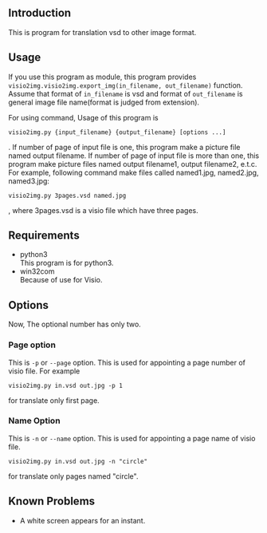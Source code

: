 ## Introduction
 This is program for translation vsd to other image format.

## Usage

 If you use this program as module, this program provides  `visio2img.visio2img.export_img(in_filename, out_filename)` function.
 Assume that format of `in_filename` is vsd and format of `out_filename` is general image file name(format is judged from extension).
 
 For using command, Usage of this program is
```
visio2img.py {input_filename} {output_filename} [options ...] 
```
.
If number of page of input file is one, this program make a picture file named output filename.
If number of page of input file is more than one, this program make picture files named output filename1, output filename2, e.t.c.
For example, following command make files called named1.jpg, named2.jpg, named3.jpg:

```
visio2img.py 3pages.vsd named.jpg
```
, where 3pages.vsd is a visio file which have three pages.

## Requirements

* python3 \
	This program is for python3.
* win32com \
	Because of use for Visio.
	
## Options

 Now, The optional number has only two.
 
### Page option
 
This is `-p` or `--page` option.
This is used for appointing a page number of visio file. 
For example

```
visio2img.py in.vsd out.jpg -p 1
```

for translate only first page.

### Name Option

This is `-n` or `--name` option.
This is used for appointing a page name of visio file.

```
visio2img.py in.vsd out.jpg -n "circle"
```
for translate only pages named "circle".

## Known Problems

* A white screen appears for an instant.

